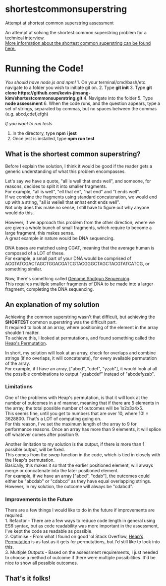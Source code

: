 # shortestcommonsuperstring
Attempt at shortest common superstring assessment

An attempt at solving the shortest common superstring problem for a technical interview.<br>
<a href=https://en.wikipedia.org/wiki/Shortest_common_supersequence_problem>More information about the shortest common superstring can be found here.</a>

<h1>Running the Code!</h1>
<i>You should have node.js and npm!</i>
1. On your terminal/cmd/bash/etc. navigate to a folder you wish to initiate git on.
2. Type <strong>git init</strong>
3. Type <strong>git clone https://github.com/kevin-jinsang-kim/shortestcommonsuperstring.git</strong>
4. Navigate into the folder
5. Type <strong>node assessment</strong>
6. When the code runs, and the question appears, type a set of strings, separated by commas, but no spaces between the commas (e.g. abcd,cdef,efgh)

<i>If you want to run tests</i>
1. In the directory, type <strong>npm i jest</strong>
2. Once jest is installed, type <strong>npm run test</strong>


<h2>What is the shortest common superstring?</h2>

Before I explain the solution, I think it would be good if the reader gets a generic understanding of what this problem encompasses.

Let's say we have a quote, "all is well that ends well", and someone, for reasons, decides to split it into smaller fragments.<br>
For example, "all is well", "ell that en", "hat end" and "t ends well".<br>
If we combine the fragments using standard concatenation, we would end up with a string, "all is wellell that enhat endt ends well".<br>
Not only does this make no sense, I still have to figure out why anyone would do this.

However, if we approach this problem from the other direction, where we are given a whole bunch of small fragments, which require to become a large fragment, this makes sense.<br>
A great example in nature would be DNA sequencing. <br>

DNA bases are matched using CGAT, meaning that the average human is composed of a LOT of these. <br/>
For example, a small part of your DNA would be comprised of ACGTATCGACTAGCTGGACGATCGTACGGGCTAGCTACGTATCATCG, or something similar.

Now, there's something called <a href=https://en.wikipedia.org/wiki/Shotgun_sequencing>Genome Shotgun Sequencing</a>.<br>
This requires multiple smaller fragments of DNA to be made into a larger fragment, completing the DNA sequencing.


<h2>An explanation of my solution</h2>

Achieving the common superstring wasn't that difficult, but achieving the <strong>SHORTEST</strong> common superstring was the difficult part.<br>
It required to look at an array, where positioning of the element in the array shouldn't matter.<br>
To achieve this, I looked at permutations, and found something called the <a href=https://en.wikipedia.org/wiki/Heap%27s_algorithm>Heap's Permutation</a>.<br>

In short, my solution will look at an array, check for overlaps and combine strings (if no overlaps, it will concatenate), for every available permutation of the array.<br>
For example, if I have an array, ["abcd", "cdef", "yzab"], it would look at all the possible combinations to output "yzabcdef" instead of "abcdefyzab".<br>

<h3>Limitations</h3>

One of the problems with Heap's permutation, is that it will look at the number of outcomes in a n! manner, meaning that if there are 5 elements in the array, the total possible number of outcomes will be 1x2x3x4x5. <br>
This seems fine, until you get to numbers that are over 10, where 10! = 3628800. That's a LOT of computing going on. <br>
For this reason, I've set the maximum length of the array to 9 for performance reasons. Once an array has more than 9 elements, it will splice off whatever comes after position 9.<br>

Another limitation to my solution is the output, if there is more than 1 possible output, will be fixed.<br>
This comes from the <i>swap</i> function in the code, which is tied in closely with the Heap's permutation.<br>
Basically, this makes it so that the earlier positioned element, will always merge or concatenate into the later positioned element.<br>
For example, if we have an array ["abcd", "cdab"], the outcomes could either be "abcdab" or "cdabcd" as they have equal overlapping strings.<br>
However, in my solution, the outcome will always be "cdabcd".

<h3>Improvements in the Future</h3>
There are a few things I would like to do in the future if improvements are required. <br>
1. Refactor - There are a few ways to reduce code length in general using ES6 syntax, but as code readability was more important in the assessment, I've kept the code as readable as possible.<br>
2. Optimise - From what I found on good 'ol Stack Overflow, <a href=https://stackoverflow.com/questions/37579994/generate-permutations-of-javascript-array>Heap's Permutation</a> is as fast as it gets for permutations, but I'd still like to look into this.<br>
3. Multiple Outputs - Based on the assessment requirements, I just needed to choose a method of outcome if there were multiple possibilities. It'd be nice to show all possible outcomes.

<h2>That's it folks!</h2>
